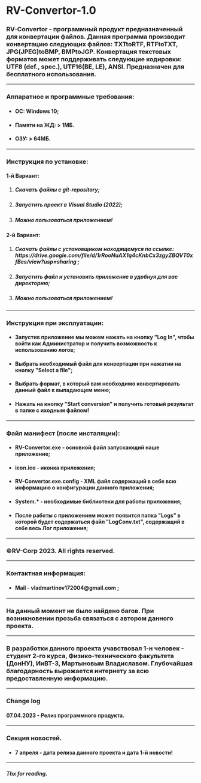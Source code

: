 # RV-Convertor-1.0
<h3>RV-Convertor - программный продукт предназначенный для конвертации файлов. Данная программа производит конвертацию следующих файлов: TXTtoRTF, RTFtoTXT, JPG(JPEG)toBMP,
 BMPtoJGP. Конвертация текстовых форматов может поддерживать следующие кодировки: UTF8 (def., spec.), UTF16(BE, LE), ANSI. Предназначен для бесплатного использования.</h3>
<hr>
<h3>Аппаратное и программные требования:</h3>
<ul>
  <li><h4>ОС: Windows 10;</h4></li>
  <li><h4>Памяти на ЖД: > 1МБ.</h4></li>
  <li><h4>ОЗУ: > 64МБ.</h4></li>
</ul>
<hr>
<h3>Инструкция по установке:</h3>
<h4>1-й Вариант:</h4>
<ol>
  <li><h5>Скачать файлы с git-repository;</h5></li>
  <li><h5>Запустить проект в Visual Studio (2022);</h5></li>
  <li><h5>Можно пользоваться приложением!</h5></li>
</ol>
<h4>2-й Вариант:</h4>
<ol>
  <li><h5>Скачать файлы с установщиком находящемуся по ссылке: https://drive.google.com/file/d/1rRooNuAX1q4cKnbCx3zgyZBQVT0xfBes/view?usp=sharing ;</h5></li>
  <li><h5>Запустить файл и установить приложение в удобнуя для вас директорию;</h5></li>
  <li><h5>Можно пользоваться приложением!</h5></li>
</ol>
<hr>
<h3>Инструкция при эксплуатации:</h3>
<ul>
  <li><h4>Запустив приложение мы можем нажать на кнопку "Log In", чтобы войти как Администратор и получить возможность к использованию логов;</h4></li>
  <li><h4>Выбрать необходимый файл для конвертации при нажатии на кнопку "Select a file";</h4></li>
  <li><h4>Выбрать формат, в который вам необходимо конвертировать данный файл в выпадающем меню;</h4></li>
  <li><h4>Нажать на кнопку "Start conversion" и получить готовый результат в папке с иходным файлом!</h4></li>
</ul>
<hr>
<h3>Файл манифест (после инсталяции):</h3>
<ul>
  <li><h4>RV-Convertor.exe - основной файл запускающий наше приложение;</h4></li>
  <li><h4>icon.ico - иконка приложения;</h4></li>
  <li><h4>RV-Convertor.exe.config - XML файл содержащий в себе всю информацию о конфигурации данного приложения;</h4></li>
  <li><h4>System.* - необходимые библиотеки для работы приложения;</h4></li>
  <li><h4>После работы с приложением может появится папка "Logs" в которой будет содержаться файл "LogConv.txt", содержащий в себе весь Лог приложения;</h4></li>
</ul>
<hr>
<h3>©RV-Corp 2023. All rights reserved.</h3>
<hr>
<h3>Контактная информация:</h3>
<ul>
  <li><h4>Mail - vladmartinov172004@gmail.com ;</h4></li>
</ul>
<hr>
<h3>На данный момент не было найдено багов. При возникновении прозьба связаться с автором данного проекта.</h3>
<hr>
<h3>В разработки данного проекта учавствовал 1-н человек - студент 2-го курса, Физико-технического факультета (ДонНУ), ИиВТ-3, Мартыновым Владиславом. Глубочайшая благодарность
вырожается интернету за всю предоставленную информацию.</h3>
<hr>
<h3>Change log</h3>
<h4>07.04.2023 - Релиз программного продукта.</h4>
<hr>
<h3>Секция новостей.</h3>
<ul>
  <li><h4>7 апреля - дата релиза данного проекта и дата 1-й новости!</h4></li>
</ul>
<hr>
<h5>Thx for reading.</h5>
